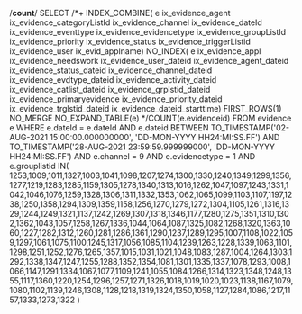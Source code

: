 /**count**/
SELECT /*+  INDEX_COMBINE( e ix_evidence_agent ix_evidence_categoryListId ix_evidence_channel ix_evidence_dateId ix_evidence_eventtype ix_evidence_evidencetype ix_evidence_groupListId ix_evidence_priority ix_evidence_status ix_evidence_triggerListid ix_evidence_user ix_evid_applname) NO_INDEX( e ix_evidence_appl ix_evidence_needswork ix_evidence_user_dateid ix_evidence_agent_dateid ix_evidence_status_dateid ix_evidence_channel_dateid ix_evidence_evdtype_dateid ix_evidence_activity_dateid ix_evidence_catlist_dateid ix_evidence_grplstid_dateid ix_evidence_primaryevidence ix_evidence_priority_dateid ix_evidence_trglstid_dateid ix_evidence_dateid_starttime)  FIRST_ROWS(1) NO_MERGE  NO_EXPAND_TABLE(e)  */COUNT(e.evidenceid) FROM evidence e  WHERE  e.dateId = e.dateId  AND e.dateid BETWEEN  TO_TIMESTAMP('02-AUG-2021 15:00:00.000000000', 'DD-MON-YYYY HH24:MI:SS.FF')  AND  TO_TIMESTAMP('28-AUG-2021 23:59:59.999999000', 'DD-MON-YYYY HH24:MI:SS.FF')  AND e.channel = 9 AND e.evidencetype = 1 AND e.grouplistid IN( 1253,1009,1011,1327,1003,1041,1098,1207,1274,1300,1330,1240,1349,1299,1356,1277,1219,1283,1285,1159,1305,1278,1340,1313,1016,1262,1047,1097,1243,1331,1042,1046,1076,1259,1328,1306,1311,1332,1353,1062,1065,1099,1103,1107,1197,1238,1250,1358,1294,1309,1359,1158,1256,1270,1279,1272,1304,1105,1261,1316,1329,1244,1249,1321,1137,1242,1269,1307,1318,1346,1177,1280,1275,1351,1310,1302,1362,1043,1057,1258,1267,1336,1044,1064,1087,1325,1082,1268,1320,1363,1060,1227,1282,1312,1260,1281,1286,1361,1290,1237,1289,1295,1007,1108,1022,1059,1297,1061,1075,1100,1245,1317,1056,1085,1104,1239,1263,1228,1339,1063,1101,1298,1251,1252,1276,1265,1357,1015,1031,1021,1048,1083,1287,1004,1264,1303,1292,1338,1347,1247,1255,1288,1352,1354,1081,1301,1335,1337,1078,1293,1008,1066,1147,1291,1334,1067,1077,1109,1241,1055,1084,1266,1314,1323,1348,1248,1355,1117,1360,1220,1254,1296,1257,1271,1326,1018,1019,1020,1023,1138,1167,1079,1080,1102,1139,1246,1308,1128,1218,1319,1324,1350,1058,1127,1284,1086,1217,1157,1333,1273,1322 ) 

